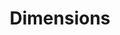 ---
layout: default
bigquery: https://console.cloud.google.com/bigquery?p=covid-19-dimensions-ai&page=table&d=data&t=publications
contributors: Digital Science, https://www.digital-science.com/
cost: Free for personal, non-commercial use.
description: Dimensions contains more than 100 million publications, ranging from
  articles published in scholarly journals, books and book chapters, to preprints
  and conference proceedings. All publications are contextualized with linked data
  sets, funding, publications, patents, clinical trials, and policy documents. You
  can also view associated categories, funders, institutions, and researcher profiles.
documentation: https://docs.dimensions.ai/bigquery/index.html
last_edit: 04/06/2022, 11:40:40
location: https://www.dimensions.ai/products/free/
maintained_by: Digital Science, https://www.digital-science.com/
schema_fields:
- book_series_title
- associated_grant_ids
- start_year
- category_icrp_ct
- source_id
- funding_details
- associated_publication_id
- subtitles
- publication_ids
- grant_number
- assignee_countries
- publication_year
- issue
- filing_date
- funder_org_acronyms
- editors
- email_address
- date_print
- mesh_headings
- funding_aud
- language
- metrics
- authors
- type
- brief_title
- original_assignee_countries
- date
- funder_org_countries
- pages
- funding_currency
- funding_chf
- original_title
- funding_amount
- acronyms
- repository_id
- parent_id
- kind
- book_title
- pmcid
- foa_number
- address
- original_abstract
- family_members_ids
- description
- journal
- category_rcdc
- cited_by_ids
- isbn
- research_org_country_names
- category_uoa
- legal_status
- abstract
- research_org_state_codes
- funding_nzd
- end_year
- filing_status
- assignee_orgs
- organisation_details
- links
- original_assignee_orgs
- journal_lists
- relationships
- research_org_state_names
- citations
- funder_org
- registry
- current_assignee_countries
- funder_org_cities
- status
- current_assignee
- established
- patent_ids
- investigators
- category_hra
- altmetrics
- date_modified
- external_ids
- resulting_publication_ids
- funder_org_state_codes
- expiration_date
- expiration_year
- embargo_date
- conference
- jurisdiction
- wikipedia_url
- publication_date
- conditions
- ipcr
- linkout
- resulting_publication_doi
- funding_usd
- associated_publication_doi
- category_for
- granted_year
- date_online
- original_assignee
- citations_count
- date_normal
- concepts
- associated_publication_arxiv_id
- clinical_trial_ids
- license
- year
- funder_orgs
- legal_events
- date_inserted
- date_imported_gbq
- funding_cny
- aliases
- current_assignee_orgs
- supporting_grant_ids
- family_count
- title
- gender
- category_bra
- cpc
- interventions
- priority_year
- priority_date
- active_years
- funding_eur
- arxiv_id
- open_access_categories_v2
- volume
- eisbn
- research_orgs
- end_date
- reference_ids
- research_org_cities
- types
- created_date
- research_org_countries
- proceedings_title
- inventor_names
- doi
- citation_string
- id
- mesh_terms
- researcher_ids
- category_icrp_cso
- name
- funder_countries
- pmid
- acronym
- categories
- funding_gbp
- funding_jpy
- research_org_city_names
- associated_publication_pmid
- publisher
- acknowledgements
- category_hrcs_hc
- family_id
- labels
- category_sdg
- granted_date
- start_date
- phase
- open_access_categories
- funding_cad
- category_hrcs_rac
- repository_name
- filing_year
- repository_url
- application_number
shortname: dimensions
tags:
- scholarly literature
- patents
- funding
- clinical trials
- academic profiles
terms_of_use: 'Use of both the Dimensions COVID-19 dataset and full Dimensions dataset
  are subject to the Dimensions Terms of use: https://www.dimensions.ai/policies-terms-legal '
title: Dimensions
uuid: dcff88bd-fe6b-4fdb-8159-809bf9d7bc1c
---